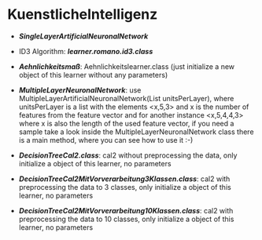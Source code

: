 KuenstlicheIntelligenz
======================
* ***SingleLayerArtificialNeuronalNetwork***

* ID3 Algorithm: ***learner.romano.id3.class***

* ***Aehnlichkeitsmaß***: Aehnlichkeitslearner.class (just initialize a new object of this learner without any parameters)

* ***MultipleLayerNeuronalNetwork***: use MultipleLayerArtificialNeuronalNetwork(List<Integer> unitsPerLayer), where unitsPerLayer is a list with the elements <x,5,3> and x is the number of features from the feature vector and for another instance <x,5,4,4,3> where x is also the length of the used feature vector, if you need a sample take a look inside the MultipleLayerNeuronalNetwork class there is a main method, where you can see how to use it :-)

* ***DecisionTreeCal2.class***: cal2 without preprocessing the data, only initialize a object of this learner, no parameters  
* ***DecisionTreeCal2MitVorverarbeitung3Klassen.class***: cal2 with preprocessing the data to 3 classes, only initialize a object of this learner, no parameters
* ***DecisionTreeCal2MitVorverarbeitung10Klassen.class***: cal2 with preprocessing the data to 10 classes, only initialize a object of this learner, no parameters
